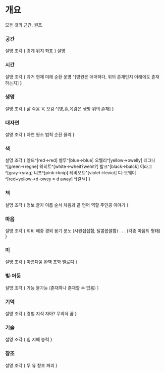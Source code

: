 # 개요
모든 것의 근간. 원초.

### 공간
설명
조각 {
        경계
        위치
        좌표
    }
설명
### 시간
설명
    조각 {
        과거
        현재
        미래
        순환
        운명
        ^[영원은 애매하다, 위의 존재인지 아래에도 존재하는지]
    }
### 생명
설명
    조각 {
        삶
        죽음
        육
            오감
        ^[영,혼,육감은 생명 위의 존재]
    } 
### 대자연
설명
    조각 {
        자연
        원소
        법칙
        순환
        물리
    }
​
### 색
설명
    조각 {
        엘드^[red->red]
        벨루^[blue->blue]
        오웰리^[yellow->owelly]
        레그니^[green->regne]
        웨히트^[white->wheit?wehit?]
        발크^[black->balck]
        이라그^[gray->yrag]
        니프^[pink->knip]
        레비오트^[violet->leviot]
        디-오웨이^[r~~e~~d+y~~ell~~ow->d-owey ≈ d away]
        ^[갈색]
    }
### 책
설명
    조각 {
        정보
        글자
        이름
        순서
        처음과 끝
        언어
        역할
        주인공
        이야기
    }
### 마음
설명
    조각 {
        희비
        애증
        경외
        용기
        분노
        (시원섭섭함, 달콤씁쓸함)
        . . . (각종 마음의 형태)
    }
### 미
설명
    조각 {
        아름다움
        완벽
        조화
        멜로디
    }
​
### 빛·어둠
설명
    조각 {
        가능
        불가능
        (존재하나 존재할 수 없음)
    }
### 기억
설명
    조각 {
        경험
        지식
        자아?
        무의식
        꿈
    }
### 기술
설명
    조각 {
        힘
        지혜
        능력
    }
### 창조
설명
    조각 {
        무
        유
        창조
        파괴
    }
